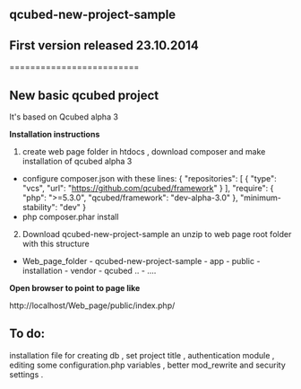 ## qcubed-new-project-sample


## First version released  23.10.2014

=========================

## New basic qcubed project

It's based on Qcubed alpha 3 

**Installation instructions**

1. create web page folder in htdocs , download composer 
and make installation of qcubed alpha 3 

- configure composer.json with these lines:
      {
          "repositories": [
          {
          "type": "vcs",
          "url": "https://github.com/qcubed/framework"
          }
          ],
          "require": {
          "php": ">=5.3.0",
          "qcubed/framework": "dev-alpha-3.0"
          },
          "minimum-stability": "dev"
          }
- php composer.phar install


2. Download qcubed-new-project-sample  an unzip to web page root folder
with this structure
- Web_page_folder
      -  qcubed-new-project-sample
          - app
          - public
          - installation
      -  vendor
            - qcubed ..
            - ....
            

**Open browser to point to  page like**

http://localhost/Web_page/public/index.php/


## To do:
installation file for 
creating db , set project title , 
authentication module , editing some configuration.php variables ,
better mod_rewrite and security settings .